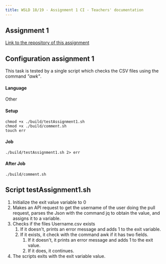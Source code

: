 ```yaml
---
title: WSLD 18/19 - Assignment 1 CI - Teachers' documentation
---
```


## Assignment 1

[Link to the repository of this assignment](https://github.com/WebServicesAndLinkedData/Assignment1)

## Configuration assignment 1
This task is tested by a single script which checks the CSV files using the command *"awk"*.

#### Language
Other

#### Setup
```
chmod +x ./build/testAssignment1.sh
chmod +x ./build/comment.sh
touch err
```
#### Job
```
./build/testAssignment1.sh 2> err
```
#### After Job
```
./build/comment.sh
```

## Script testAssignment1.sh

1. Initialize the exit value variable to 0
2. Makes an API request to get the username of the user doing the pull request, parses the Json with the command jq to obtain the value, and assigns it to a variable.
3. Checks if the files Username.csv exists
    1. If it doesn't, prints an error message and adds 1 to the exit variable.
    2. If it exists, it check with the command awk if it has two fields.
        1. If it doesn't, it prints an error message and adds 1 to the exit value.
        2. If it does, it continues.
4. The scripts exits with the exit variable value.
